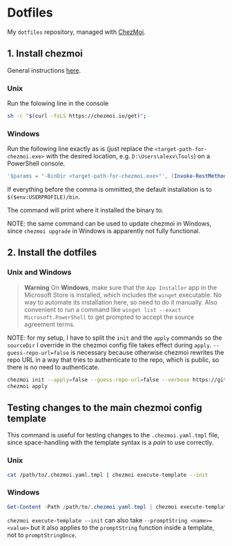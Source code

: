 # Dotfiles

My `dotfiles` repository, managed with [ChezMoi](https://www.chezmoi.io/).

## 1. Install chezmoi

General instructions [here](https://www.chezmoi.io/install/).

### Unix

Run the folowing line in the console

```bash
sh -c "$(curl -fsLS https://chezmoi.io/get)";
```

### Windows

Run the following line exactly as is (just replace the `<target-path-for-chezmoi.exe>` with the desired location, e.g. `D:\Users\alexv\Tools`) on a PowerShell console.

```PowerShell
'$params = "-BinDir <target-path-for-chezmoi.exe>"', (Invoke-RestMethod -UseBasicParsing https://chezmoi.io/get.ps1) | powershell -Command - ;
```

If everything before the comma is ommitted, the default installation is to `$($env:USERPROFILE)/bin`.

The command will print where it installed the binary to.

NOTE: the same command can be used to update chezmoi in Windows, since `chezmoi upgrade` in Windows is apparently not fully functional.

## 2. Install the dotfiles

### Unix and Windows

> **Warning**
> On **Windows**, make sure that the `App Installer` app in the Microsoft Store is installed, which includes the `winget` executable.
> No way to automate its installation here, so need to do it manually.
> Also convenient to run a command like `winget list --exact Microsoft.PowerShell` to get prompted to accept the source agreement terms.

NOTE: for my setup, I have to split the `init` and the `apply` commands so the `sourceDir` I override in the chezmoi config file takes effect during `apply`.
`--guess-repo-url=false` is necessary because otherwise chezmoi rewrites the repo URL in a way that tries to authenticate to the repo, which is public,
so there is no need to authenticate.

```bash
chezmoi init --apply=false --guess-repo-url=false --verbose https://github.com/alexvy86/dotfiles.git
chezmoi apply
```

## Testing changes to the main chezmoi config template

This command is useful for testing changes to the `.chezmoi.yaml.tmpl` file, since space-handling with the template syntax is a *pain* to use correctly.

### Unix

```bash
cat /path/to/.chezmoi.yaml.tmpl | chezmoi execute-template --init
```

### Windows

```PowerShell
Get-Content -Path /path/to/.chezmoi.yaml.tmpl | chezmoi execute-template --init
```

`chezmoi execute-template --init` can also take `--promptString <name>=<value>` but it also applies to the `promptString` function inside a template, not to `promptStringOnce`.

